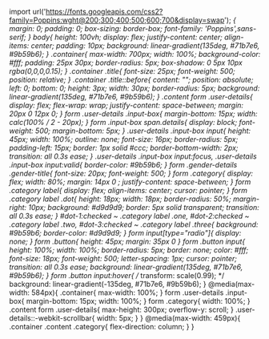 import url('https://fonts.googleapis.com/css2?family=Poppins:wght@200;300;400;500;600;700&display=swap');
*{
  margin: 0;
  padding: 0;
  box-sizing: border-box;
  font-family: 'Poppins',sans-serif;
}
body{
  height: 100vh;
  display: flex;
  justify-content: center;
  align-items: center;
  padding: 10px;
  background: linear-gradient(135deg, #71b7e6, #9b59b6);
}
.container{
  max-width: 700px;
  width: 100%;
  background-color: #fff;
  padding: 25px 30px;
  border-radius: 5px;
  box-shadow: 0 5px 10px rgba(0,0,0,0.15);
}
.container .title{
  font-size: 25px;
  font-weight: 500;
  position: relative;
}
.container .title::before{
  content: "";
  position: absolute;
  left: 0;
  bottom: 0;
  height: 3px;
  width: 30px;
  border-radius: 5px;
  background: linear-gradient(135deg, #71b7e6, #9b59b6);
}
.content form .user-details{
  display: flex;
  flex-wrap: wrap;
  justify-content: space-between;
  margin: 20px 0 12px 0;
}
form .user-details .input-box{
  margin-bottom: 15px;
  width: calc(100% / 2 - 20px);
}
form .input-box span.details{
  display: block;
  font-weight: 500;
  margin-bottom: 5px;
}
.user-details .input-box input{
  height: 45px;
  width: 100%;
  outline: none;
  font-size: 16px;
  border-radius: 5px;
  padding-left: 15px;
  border: 1px solid #ccc;
  border-bottom-width: 2px;
  transition: all 0.3s ease;
}
.user-details .input-box input:focus,
.user-details .input-box input:valid{
  border-color: #9b59b6;
}
 form .gender-details .gender-title{
  font-size: 20px;
  font-weight: 500;
 }
 form .category{
   display: flex;
   width: 80%;
   margin: 14px 0 ;
   justify-content: space-between;
 }
 form .category label{
   display: flex;
   align-items: center;
   cursor: pointer;
 }
 form .category label .dot{
  height: 18px;
  width: 18px;
  border-radius: 50%;
  margin-right: 10px;
  background: #d9d9d9;
  border: 5px solid transparent;
  transition: all 0.3s ease;
}
 #dot-1:checked ~ .category label .one,
 #dot-2:checked ~ .category label .two,
 #dot-3:checked ~ .category label .three{
   background: #9b59b6;
   border-color: #d9d9d9;
 }
 form input[type="radio"]{
   display: none;
 }
 form .button{
   height: 45px;
   margin: 35px 0
 }
 form .button input{
   height: 100%;
   width: 100%;
   border-radius: 5px;
   border: none;
   color: #fff;
   font-size: 18px;
   font-weight: 500;
   letter-spacing: 1px;
   cursor: pointer;
   transition: all 0.3s ease;
   background: linear-gradient(135deg, #71b7e6, #9b59b6);
 }
 form .button input:hover{
  /* transform: scale(0.99); */
  background: linear-gradient(-135deg, #71b7e6, #9b59b6);
  }
 @media(max-width: 584px){
 .container{
  max-width: 100%;
}
form .user-details .input-box{
    margin-bottom: 15px;
    width: 100%;
  }
  form .category{
    width: 100%;
  }
  .content form .user-details{
    max-height: 300px;
    overflow-y: scroll;
  }
  .user-details::-webkit-scrollbar{
    width: 5px;
  }
  }
  @media(max-width: 459px){
  .container .content .category{
    flex-direction: column;
  }
}
